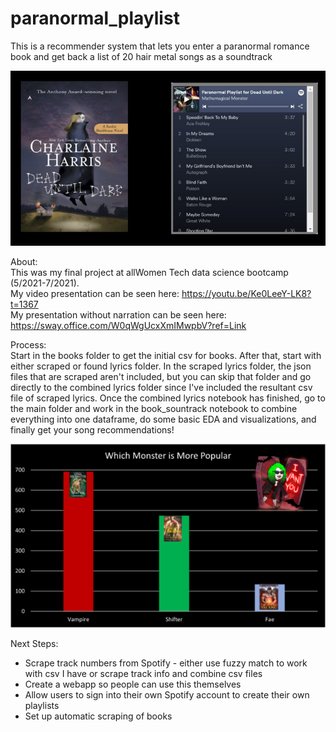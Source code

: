 # paranormal_playlist
This is a recommender system that lets you enter a paranormal romance book and get back a list of 20 hair metal songs as a soundtrack

![book cover with playlist for book](img/Slide2.png)


About:<br>
This was my final project at allWomen Tech data science bootcamp (5/2021-7/2021).<br>
My video presentation can be seen here: https://youtu.be/Ke0LeeY-LK8?t=1367 <br>
My presentation without narration can be seen here: https://sway.office.com/W0qWgUcxXmIMwpbV?ref=Link

Process:<br>
Start in the books folder to get the initial csv for books.
After that, start with either scraped or found lyrics folder. 
In the scraped lyrics folder, the json files that are scraped aren't included, but you can skip that folder and go directly to the combined lyrics folder since I've included the resultant csv file of scraped lyrics. 
Once the combined lyrics notebook has finished, go to the main folder and work in the book_sountrack notebook to combine everything into one dataframe, do some basic EDA and visualizations, and finally get your song recommendations!

![bar chart showing most popular monster](img/pop_monstersm.png)

Next Steps:
+ Scrape track numbers from Spotify - either use fuzzy match to work with csv I have or scrape track info and combine csv files
+ Create a webapp so people can use this themselves
+ Allow users to sign into their own Spotify account to create their own playlists
+ Set up automatic scraping of books
